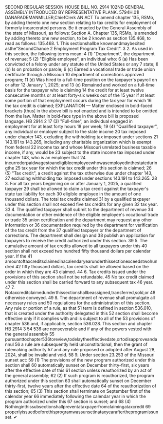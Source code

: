 SECOND REGULAR SESSION
HOUSE BILL NO. 2914
102ND GENERAL ASSEMBLY
INTRODUCED BY REPRESENTATIVE PLANK.
5794H.01I DANARADEMANMILLER,ChiefClerk
AN ACT
To amend chapter 135, RSMo, by adding thereto one new section relating to tax credits for
employment of formerly incarcerated persons.
Be it enacted by the General Assembly of the state of Missouri, as follows:
Section A. Chapter 135, RSMo, is amended by adding thereto one new section, to be
2 known as section 135.468, to read as follows:
135.468. 1. This sectionshallbe knownandmaybecited asthe"SecondChance
2 Employment Program Tax Credit".
3 2. As used in this section, the following terms mean:
4 (1) "Department", the department of revenue;
5 (2) "Eligible employee", an individual who:
6 (a) Has been convicted of a felony under any statute of the United States or any
7 state;
8 (b) Is on probation or parole;
9 (c) Earned a vocational trade or trade union certificate through a Missouri
10 department of corrections approved program;
11 (d) Was hired to a full-time position on the taxpayer's payroll on or after
12 January 1, 2025; and
13 (e) Remained and worked on a full-time basis for the taxpayer who is claiming
14 the credit for at least twelve consecutive months or at least forty-six weeks out of the
15 year if at least some portion of that employment occurs during the tax year for which
16 the tax credit is claimed;
EXPLANATION — Matter enclosed in bold-faced brackets [thus] in the above bill is not enacted and is
intended to be omitted from the law. Matter in bold-face type in the above bill is proposed language.
HB 2914 2
17 (3) "Full-time", an individual engaged in employment for at least forty hours
18 per week;
19 (4) "Qualified taxpayer", any individual or employer subject to the state income
20 tax imposed under chapter 143, excluding the withholding tax imposed under sections
21 143.191 to 143.265, including any charitable organization which is exempt from federal
22 income tax and whose Missouri unrelated business taxable income, if any, would be
23 subject to the state income tax imposed under chapter 143, who is an employer that
24 incurredorpaidwagestoaneligibleemployeewhowasemployedinthestateduringthe
25 tax year for which the tax credit under this section is claimed;
26 (5) "Tax credit", a credit against the tax otherwise due under chapter 143,
27 excluding withholding tax imposed under sections 143.191 to 143.265.
28 3. For all tax years beginning on or after January 1, 2025, a qualified taxpayer
29 shall be allowed to claim a tax credit against the taxpayer's state tax liability for each
30 eligible employee in the amount of one thousand dollars. The total tax credits claimed
31 by a qualified taxpayer under this section shall not exceed five tax credits for any given
32 tax year.
33 4. The qualified taxpayer shall submit to the department of revenue
34 documentation or other evidence of the eligible employee's vocational trade or trade
35 union certification and the department may request any other information or
36 documentation required by the department for verification of the tax credit from the
37 qualified taxpayer or the department of corrections. The department shall design and
38 publish an application for taxpayers to receive the credit authorized under this section.
39 5. The cumulative amount of tax credits allowed to all taxpayers under this
40 section shall not exceed two hundred fifty thousand dollars per calendar year. If the
41 amountoftaxcreditsclaimedinacalendaryearunderthissectionexceedstwohundred
42 fifty thousand dollars, tax credits shall be allowed based on the order in which they are
43 claimed.
44 6. Tax credits issued under the provisions of this section shall not be refundable.
45 No tax credit claimed under this section shall be carried forward to any subsequent tax
46 year.
47 7. Notaxcreditclaimedunderthissectionshallbeassigned,transferred,sold,or
48 otherwise conveyed.
49 8. The department of revenue shall promulgate all necessary rules and
50 regulations for the administration of this section. Any rule or portion of a rule, as that
51 term is defined in section 536.010, that is created under the authority delegated in this
52 section shall become effective only if it complies with and is subject to all of the
53 provisions of chapter 536 and, if applicable, section 536.028. This section and chapter
HB 2914 3
54 536 are nonseverable and if any of the powers vested with the general assembly
55 pursuanttochapter536toreview,todelaytheeffectivedate,ortodisapproveandannul
56 a rule are subsequently held unconstitutional, then the grant of rulemaking authority
57 and any rule proposed or adopted after August 28, 2024, shall be invalid and void.
58 9. Under section 23.253 of the Missouri sunset act:
59 (1) The provisions of the new program authorized under this section shall
60 automatically sunset on December thirty-first, six years after the effective date of this
61 section unless reauthorized by an act of the general assembly;
62 (2) If such program is reauthorized, the program authorized under this section
63 shall automatically sunset on December thirty-first, twelve years after the effective date
64 of the reauthorization of this section;
65 (3) This section shall terminate on September first of the calendar year
66 immediately following the calendar year in which the program authorized under this
67 section is sunset; and
68 (4) Nothinginthissubsectionshallpreventataxpayerfromclaimingataxcredit
69 properlyissuedbeforethisprogramwassunsetinataxyearaftertheprogramissunset.
✔